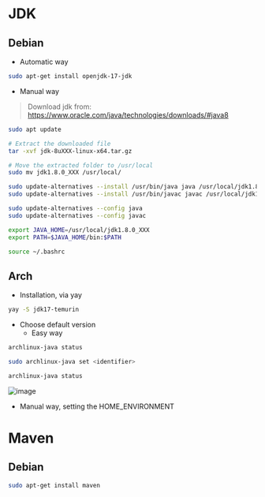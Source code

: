 # JDK

## Debian

- Automatic way

```bash
sudo apt-get install openjdk-17-jdk
```

- Manual way

> Download jdk from: https://www.oracle.com/java/technologies/downloads/#java8

```bash
sudo apt update

# Extract the downloaded file
tar -xvf jdk-8uXXX-linux-x64.tar.gz

# Move the extracted folder to /usr/local
sudo mv jdk1.8.0_XXX /usr/local/

sudo update-alternatives --install /usr/bin/java java /usr/local/jdk1.8.0_XXX/bin/java 1
sudo update-alternatives --install /usr/bin/javac javac /usr/local/jdk1.8.0_XXX/bin/javac 1

sudo update-alternatives --config java
sudo update-alternatives --config javac
```

```bash
export JAVA_HOME=/usr/local/jdk1.8.0_XXX
export PATH=$JAVA_HOME/bin:$PATH
```

```bash
source ~/.bashrc
```

## Arch

- Installation, via yay

```zsh
yay -S jdk17-temurin
```

- Choose default version
  - Easy way

```zsh
archlinux-java status

sudo archlinux-java set <identifier>

archlinux-java status
```

![image](https://github.com/lcaohoanq/Linux-Issues/assets/136492579/d6581656-4c1c-4437-9a72-c279bd0caf3a)

- Manual way, setting the HOME_ENVIRONMENT

# Maven

## Debian

```bash
sudo apt-get install maven
```
